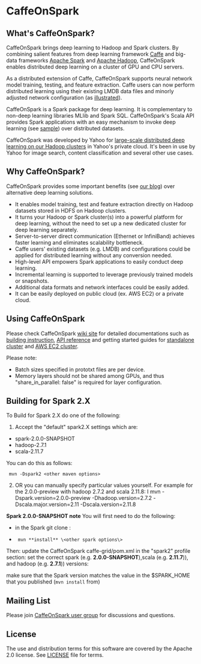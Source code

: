 <!--
Copyright 2016 Yahoo Inc.
Licensed under the terms of the Apache 2.0 license.
Please see LICENSE file in the project root for terms.
-->
# CaffeOnSpark

## What's CaffeOnSpark?

CaffeOnSpark brings deep learning to Hadoop and Spark clusters.  By
combining salient features from deep learning framework
[Caffe](https://github.com/BVLC/caffe) and big-data frameworks [Apache
Spark](http://spark.apache.org/) and [Apache Hadoop](http://hadoop.apache.org/), CaffeOnSpark enables distributed
deep learning on a cluster of GPU and CPU servers.

As a distributed extension of Caffe, CaffeOnSpark supports neural
network model training, testing, and feature extraction.  Caffe users
can now perform distributed learning using their existing LMDB data
files and minorly adjusted network configuration (as
[illustrated](../master/data/lenet_memory_train_test.prototxt#L10-L12)).

CaffeOnSpark is a Spark package for deep learning. It is complementary
to non-deep learning libraries MLlib and Spark SQL.
CaffeOnSpark's Scala API provides Spark applications with an easy
mechanism to invoke deep learning (see
[sample](../master/caffe-grid/src/main/scala/com/yahoo/ml/caffe/examples/MyMLPipeline.scala))
over distributed datasets.

CaffeOnSpark was developed by Yahoo for [large-scale distributed deep
learning on our Hadoop
clusters](http://yahoohadoop.tumblr.com/post/129872361846/large-scale-distributed-deep-learning-on-hadoop)
in Yahoo's private cloud.  It's been in use by Yahoo for image search,
content classification and several other use cases.

## Why CaffeOnSpark?

CaffeOnSpark provides some important benefits (see [our blog](http://yahoohadoop.tumblr.com/post/139916563586/caffeonspark-open-sourced-for-distributed-deep)) over alternative deep learning solutions.  

* It enables model training, test and feature extraction directly on Hadoop datasets stored in HDFS on Hadoop clusters.
* It turns your Hadoop or Spark cluster(s) into a powerful platform for deep learning, without the need to set up a new dedicated cluster for deep learning separately.
* Server-to-server direct communication (Ethernet or InfiniBand) achieves faster learning and eliminates scalability bottleneck. 
* Caffe users' existing datasets (e.g. LMDB) and configurations could be applied for distributed learning without any conversion needed.
* High-level API empowers Spark applications to easily conduct deep learning. 
* Incremental learning is supported to leverage previously trained models or snapshots. 
* Additional data formats and network interfaces could be easily added.
* It can be easily deployed on public cloud (ex. AWS EC2) or a private cloud.

## Using CaffeOnSpark

Please check CaffeOnSpark [wiki site](../../wiki) for detailed
documentations such as [building instruction](../../wiki/build), [API
reference](http://yahoo.github.io/CaffeOnSpark/scala_doc/#com.yahoo.ml.caffe.package)
and getting started guides for [standalone
cluster](../../wiki/GetStarted_local) and [AWS EC2
cluster](../../wiki/GetStarted_EC2).

Please note: 

* Batch sizes specified in prototxt files are per device.
* Memory layers should not be shared among GPUs, and thus "share_in_parallel: false" is required for layer configuration.

## Building for Spark 2.X
To Build for Spark 2.X do one of the following:

1)  Accept the "default" spark2.X settings which are:

  - spark-2.0.0-SNAPSHOT
  - hadoop-2.7.1
  - scala-2.11.7

You can do this as follows:

     mvn -Dspark2 <other maven options>
     
2) OR you can manually specify particular values yourself. For example for the 2.0.0-preview with hadoop 2.7.2 and scala 2.11.8:
I
    mvn -Dspark.version=2.0.0-preview -Dhadoop.version=2.7.2 -Dscala.major.version=2.11 -Dscala.version=2.11.8 


**Spark 2.0.0-SNAPSHOT note**  You will first need to do the following:
- in the Spark git clone :

-      mvn **install** \<other spark options\>

Then:  update the CaffeOnSpark caffe-grid/pom.xml in the "spark2" profile section:  set the correct spark (e.g. **2.0.0-SNAPSHOT**),scala (e.g. **2.11.7**)), and hadoop (e.g. **2.7.1**)) versions:

 make sure that the Spark version matches the value in the $SPARK_HOME that you published (```mvn install``` from)
 
 
## Mailing List

Please join [CaffeOnSpark user
group](https://groups.google.com/forum/#!forum/caffeonspark-users) for
discussions and questions.


## License

The use and distribution terms for this software are covered by the
Apache 2.0 license. See [LICENSE](LICENSE.txt) file for terms.
